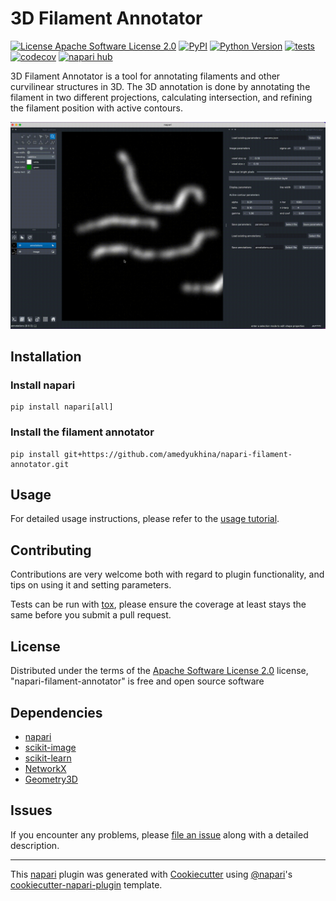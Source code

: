 # 3D Filament Annotator

[![License Apache Software License 2.0](https://img.shields.io/pypi/l/napari-filament-annotator.svg?color=green)](https://github.com/amedyukhina/napari-filament-annotator/raw/main/LICENSE)
[![PyPI](https://img.shields.io/pypi/v/napari-filament-annotator.svg?color=green)](https://pypi.org/project/napari-filament-annotator)
[![Python Version](https://img.shields.io/pypi/pyversions/napari-filament-annotator.svg?color=green)](https://python.org)
[![tests](https://github.com/amedyukhina/napari-filament-annotator/workflows/tests/badge.svg)](https://github.com/amedyukhina/napari-filament-annotator/actions)
[![codecov](https://codecov.io/gh/amedyukhina/napari-filament-annotator/branch/main/graph/badge.svg)](https://codecov.io/gh/amedyukhina/napari-filament-annotator)
[![napari hub](https://img.shields.io/endpoint?url=https://api.napari-hub.org/shields/napari-filament-annotator)](https://napari-hub.org/plugins/napari-filament-annotator)

3D Filament Annotator is a tool for annotating filaments and other curvilinear structures in 3D. 
The 3D annotation is done by annotating the filament in two different projections, 
calculating intersection, and refining the filament position with active contours.

![demo](docs/demo_09.gif)


## Installation

### Install napari

    pip install napari[all]

### Install the filament annotator

<!--
You can install `napari-filament-annotator` via [pip]:

    pip install napari-filament-annotator


To install latest development version :
-->
    pip install git+https://github.com/amedyukhina/napari-filament-annotator.git

## Usage

For detailed usage instructions, please refer to the [usage tutorial](docs/tutorial.md).

## Contributing

Contributions are very welcome both with regard to plugin functionality, and
tips on using it and setting parameters. 

Tests can be run with [tox], please ensure
the coverage at least stays the same before you submit a pull request.

## License

Distributed under the terms of the [Apache Software License 2.0] license,
"napari-filament-annotator" is free and open source software

## Dependencies

- [napari](https://github.com/napari/napari)
- [scikit-image](https://scikit-image.org/)
- [scikit-learn](https://github.com/scikit-learn/scikit-learn)
- [NetworkX](https://networkx.org/documentation/stable/index.html)
- [Geometry3D](https://github.com/GouMinghao/Geometry3D)


## Issues

If you encounter any problems, please [file an issue] along with a detailed description.


----------------------------------

This [napari] plugin was generated with [Cookiecutter] using [@napari]'s [cookiecutter-napari-plugin] template.


<!--
Don't miss the full getting started guide to set up your new package:
https://github.com/napari/cookiecutter-napari-plugin#getting-started

and review the napari docs for plugin developers:
https://napari.org/plugins/index.html
-->


[napari]: https://github.com/napari/napari
[Cookiecutter]: https://github.com/audreyr/cookiecutter
[@napari]: https://github.com/napari
[MIT]: http://opensource.org/licenses/MIT
[BSD-3]: http://opensource.org/licenses/BSD-3-Clause
[GNU GPL v3.0]: http://www.gnu.org/licenses/gpl-3.0.txt
[GNU LGPL v3.0]: http://www.gnu.org/licenses/lgpl-3.0.txt
[Apache Software License 2.0]: http://www.apache.org/licenses/LICENSE-2.0
[Mozilla Public License 2.0]: https://www.mozilla.org/media/MPL/2.0/index.txt
[cookiecutter-napari-plugin]: https://github.com/napari/cookiecutter-napari-plugin

[file an issue]: https://github.com/amedyukhina/napari-filament-annotator/issues

[napari]: https://github.com/napari/napari
[tox]: https://tox.readthedocs.io/en/latest/
[pip]: https://pypi.org/project/pip/
[PyPI]: https://pypi.org/
